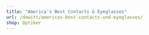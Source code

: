 ```yaml
---
title: "America's Best Contacts & Eyeglasses"
url: /dewitt/americas-best-contacts-und-eyeglasses/
shop: Optiker
---
```

